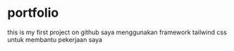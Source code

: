 # portfolio
this is my first project on github
saya menggunakan framework tailwind css untuk membantu pekerjaan saya
